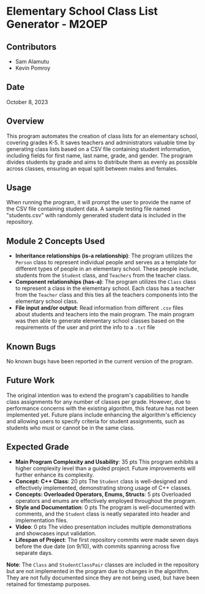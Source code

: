 # Elementary School Class List Generator - M2OEP

## Contributors
- Sam Alamutu
- Kevin Pomroy

## Date
October 8, 2023

## Overview
This program automates the creation of class lists for an elementary school, covering grades K-5. It saves teachers and administrators valuable time by generating class lists based on a CSV file containing student information, including fields for first name, last name, grade, and gender. The program divides students by grade and aims to distribute them as evenly as possible across classes, ensuring an equal split between males and females.

## Usage
When running the program, it will prompt the user to provide the name of the CSV file containing student data. A sample testing file named "students.csv" with randomly generated student data is included in the repository.

## Module 2 Concepts Used
- **Inheritance relationships (is-a relationship)**: The program utilizes the `Person` class to represent individual people and serves as a template for different types of people in an elementary school. These people include, students from the `Student` class, and `Teachers` from the teacher class.
- **Component relationships (has-a)**: The program utilizes the `Class` class to represent a class in the elementary school. Each class has a teacher from the `Teacher` class and this ties all  the teachers components into the elementary school class.
- **File input and/or output**: Read information from different `.csv` files about students and teachers into the main program. The main program was then able to generate elementary school classes based on the requirements of the user and print the info to a `.txt` file

## Known Bugs
No known bugs have been reported in the current version of the program.

## Future Work
The original intention was to extend the program's capabilities to handle class assignments for any number of classes per grade. However, due to performance concerns with the existing algorithm, this feature has not been implemented yet. Future plans include enhancing the algorithm's efficiency and allowing users to specify criteria for student assignments, such as students who must or cannot be in the same class.


## Expected Grade
- **Main Program Complexity and Usability**: 35 pts
  This program exhibits a higher complexity level than a guided project. Future improvements will further enhance its complexity.
- **Concept: C++ Class**: 20 pts
  The `Student` class is well-designed and effectively implemented, demonstrating strong usage of C++ classes.
- **Concepts: Overloaded Operators, Enums, Structs**: 5 pts
  Overloaded operators and enums are effectively employed throughout the program.
- **Style and Documentation**: 0 pts
  The program is well-documented with comments, and the `Student` class is neatly separated into header and implementation files.
- **Video**: 0 pts
  The video presentation includes multiple demonstrations and showcases input validation.
- **Lifespan of Project**:
  The first repository commits were made seven days before the due date (on 9/10), with commits spanning across five separate days.

**Note**: The `Class` and `StudentClassPair` classes are included in the repository but are not implemented in the program due to changes in the algorithm. They are not fully documented since they are not being used, but have been retained for timestamp purposes.

